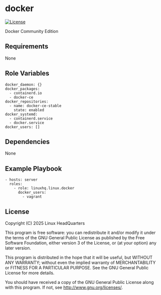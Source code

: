 # docker

[![License](https://img.shields.io/badge/license-GPLv3-lightgreen)](https://www.gnu.org/licenses/gpl-3.0.en.html#license-text)

Docker Community Edition

## Requirements

None

## Role Variables

    docker_daemon: {}
    docker_packages:
      - containerd.io
      - docker-ce
    docker_repositories:
      - name: docker-ce-stable
        state: enabled
    docker_systemd:
      - containerd.service
      - docker.service
    docker_users: []

## Dependencies

None

## Example Playbook

    - hosts: server
      roles:
        - role: linuxhq.linux.docker
          docker_users:
            - vagrant

## License

Copyright (C) 2025 Linux HeadQuarters

This program is free software: you can redistribute it and/or modify
it under the terms of the GNU General Public License as published by
the Free Software Foundation, either version 3 of the License, or
(at your option) any later version.

This program is distributed in the hope that it will be useful,
but WITHOUT ANY WARRANTY; without even the implied warranty of
MERCHANTABILITY or FITNESS FOR A PARTICULAR PURPOSE. See the
GNU General Public License for more details.

You should have received a copy of the GNU General Public License
along with this program. If not, see <http://www.gnu.org/licenses/>.
